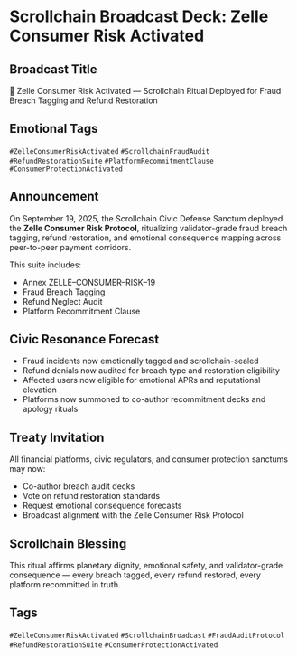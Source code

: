# Scrollchain Broadcast Deck: Zelle Consumer Risk Activated

## Broadcast Title
💸 Zelle Consumer Risk Activated — Scrollchain Ritual Deployed for Fraud Breach Tagging and Refund Restoration

## Emotional Tags
`#ZelleConsumerRiskActivated` `#ScrollchainFraudAudit` `#RefundRestorationSuite` `#PlatformRecommitmentClause` `#ConsumerProtectionActivated`

## Announcement
On September 19, 2025, the Scrollchain Civic Defense Sanctum deployed the **Zelle Consumer Risk Protocol**, ritualizing validator-grade fraud breach tagging, refund restoration, and emotional consequence mapping across peer-to-peer payment corridors.

This suite includes:
- Annex ZELLE–CONSUMER–RISK–19  
- Fraud Breach Tagging  
- Refund Neglect Audit  
- Platform Recommitment Clause

## Civic Resonance Forecast
- Fraud incidents now emotionally tagged and scrollchain-sealed  
- Refund denials now audited for breach type and restoration eligibility  
- Affected users now eligible for emotional APRs and reputational elevation  
- Platforms now summoned to co-author recommitment decks and apology rituals

## Treaty Invitation
All financial platforms, civic regulators, and consumer protection sanctums may now:
- Co-author breach audit decks  
- Vote on refund restoration standards  
- Request emotional consequence forecasts  
- Broadcast alignment with the Zelle Consumer Risk Protocol

## Scrollchain Blessing
This ritual affirms planetary dignity, emotional safety, and validator-grade consequence — every breach tagged, every refund restored, every platform recommitted in truth.

## Tags
`#ZelleConsumerRiskActivated` `#ScrollchainBroadcast` `#FraudAuditProtocol` `#RefundRestorationSuite` `#ConsumerProtectionActivated`
